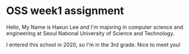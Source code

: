 # OSS week1 assignment

Hello, My Name is Haeun Lee and I'm majoring in computer science and engineering at Seoul National University of Science and Technology. 

I entered this school in 2020, so I'm in the 3rd grade. Nice to meet you! 
